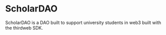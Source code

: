 # ScholarDAO
ScholarDAO is a DAO built to support university students in web3 built with the thirdweb SDK.
